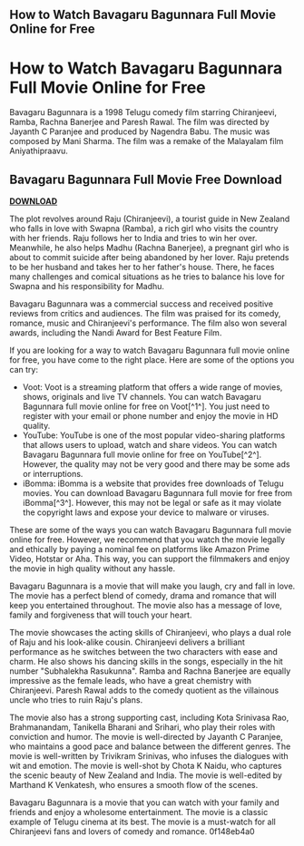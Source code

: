 ## How to Watch Bavagaru Bagunnara Full Movie Online for Free

  
# How to Watch Bavagaru Bagunnara Full Movie Online for Free
 
Bavagaru Bagunnara is a 1998 Telugu comedy film starring Chiranjeevi, Ramba, Rachna Banerjee and Paresh Rawal. The film was directed by Jayanth C Paranjee and produced by Nagendra Babu. The music was composed by Mani Sharma. The film was a remake of the Malayalam film Aniyathipraavu.
 
## Bavagaru Bagunnara Full Movie Free Download


[**DOWNLOAD**](https://www.google.com/url?q=https%3A%2F%2Furllie.com%2F2tM6Rl&sa=D&sntz=1&usg=AOvVaw0lGliT1CYOT9Zvr91vSv8T)

 
The plot revolves around Raju (Chiranjeevi), a tourist guide in New Zealand who falls in love with Swapna (Ramba), a rich girl who visits the country with her friends. Raju follows her to India and tries to win her over. Meanwhile, he also helps Madhu (Rachna Banerjee), a pregnant girl who is about to commit suicide after being abandoned by her lover. Raju pretends to be her husband and takes her to her father's house. There, he faces many challenges and comical situations as he tries to balance his love for Swapna and his responsibility for Madhu.
 
Bavagaru Bagunnara was a commercial success and received positive reviews from critics and audiences. The film was praised for its comedy, romance, music and Chiranjeevi's performance. The film also won several awards, including the Nandi Award for Best Feature Film.
 
If you are looking for a way to watch Bavagaru Bagunnara full movie online for free, you have come to the right place. Here are some of the options you can try:
 
- Voot: Voot is a streaming platform that offers a wide range of movies, shows, originals and live TV channels. You can watch Bavagaru Bagunnara full movie online for free on Voot[^1^]. You just need to register with your email or phone number and enjoy the movie in HD quality.
- YouTube: YouTube is one of the most popular video-sharing platforms that allows users to upload, watch and share videos. You can watch Bavagaru Bagunnara full movie online for free on YouTube[^2^]. However, the quality may not be very good and there may be some ads or interruptions.
- iBomma: iBomma is a website that provides free downloads of Telugu movies. You can download Bavagaru Bagunnara full movie for free from iBomma[^3^]. However, this may not be legal or safe as it may violate the copyright laws and expose your device to malware or viruses.

These are some of the ways you can watch Bavagaru Bagunnara full movie online for free. However, we recommend that you watch the movie legally and ethically by paying a nominal fee on platforms like Amazon Prime Video, Hotstar or Aha. This way, you can support the filmmakers and enjoy the movie in high quality without any hassle.
  
Bavagaru Bagunnara is a movie that will make you laugh, cry and fall in love. The movie has a perfect blend of comedy, drama and romance that will keep you entertained throughout. The movie also has a message of love, family and forgiveness that will touch your heart.
 
The movie showcases the acting skills of Chiranjeevi, who plays a dual role of Raju and his look-alike cousin. Chiranjeevi delivers a brilliant performance as he switches between the two characters with ease and charm. He also shows his dancing skills in the songs, especially in the hit number "Subhalekha Rasukunna". Ramba and Rachna Banerjee are equally impressive as the female leads, who have a great chemistry with Chiranjeevi. Paresh Rawal adds to the comedy quotient as the villainous uncle who tries to ruin Raju's plans.
 
The movie also has a strong supporting cast, including Kota Srinivasa Rao, Brahmanandam, Tanikella Bharani and Srihari, who play their roles with conviction and humor. The movie is well-directed by Jayanth C Paranjee, who maintains a good pace and balance between the different genres. The movie is well-written by Trivikram Srinivas, who infuses the dialogues with wit and emotion. The movie is well-shot by Chota K Naidu, who captures the scenic beauty of New Zealand and India. The movie is well-edited by Marthand K Venkatesh, who ensures a smooth flow of the scenes.
 
Bavagaru Bagunnara is a movie that you can watch with your family and friends and enjoy a wholesome entertainment. The movie is a classic example of Telugu cinema at its best. The movie is a must-watch for all Chiranjeevi fans and lovers of comedy and romance.
 0f148eb4a0
